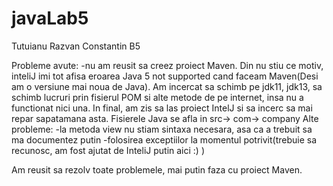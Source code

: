 # javaLab5
Tutuianu Razvan Constantin
B5

Probleme avute:
-nu am reusit sa creez proiect Maven. Din nu stiu ce motiv, inteliJ imi tot afisa eroarea Java 5 not supported cand faceam Maven(Desi am o versiune mai noua de Java). Am incercat sa schimb pe jdk11, jdk13, sa schimb lucruri prin fisierul POM si alte metode de pe internet, insa nu a functionat nici una. In final, am zis sa las proiect IntelJ si sa incerc sa mai repar sapatamana asta. Fisierele Java se afla in src-> com-> company
Alte probleme:
-la metoda view nu stiam sintaxa necesara, asa ca a trebuit sa ma documentez putin
-folosirea exceptiilor la momentul potrivit(trebuie sa recunosc, am fost ajutat de InteliJ putin aici :)   )

Am reusit sa rezolv toate problemele, mai putin faza cu proiect Maven.
